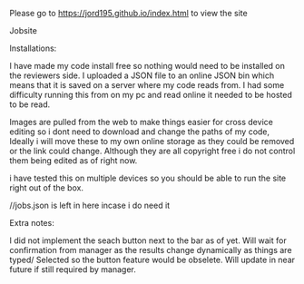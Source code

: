 Please go to https://jord195.github.io/index.html to view the site


Jobsite

Installations:

I have made my code install free so nothing would need to be installed on the reviewers side. I uploaded a JSON file to an online JSON bin which means that it is saved on a server where my code reads from. I had some difficulty running this from on my pc and read online it needed to be hosted to be read.

Images are pulled from the web to make things easier for cross device editing so i dont need to download and change the paths of my code, Ideally i will move these to my own online storage as they could be removed or the link could change. Although they are all copyright free i do not control them being edited as of right now.

i have tested this on multiple devices so you should be able to run the site right out of the box.

//jobs.json is left in here incase i do need it

Extra notes:

I did not implement the seach button next to the bar as of yet. Will wait for confirmation from manager as the results change dynamically as things are typed/ Selected so the button feature would be obselete. Will update in near future if still required by manager.
